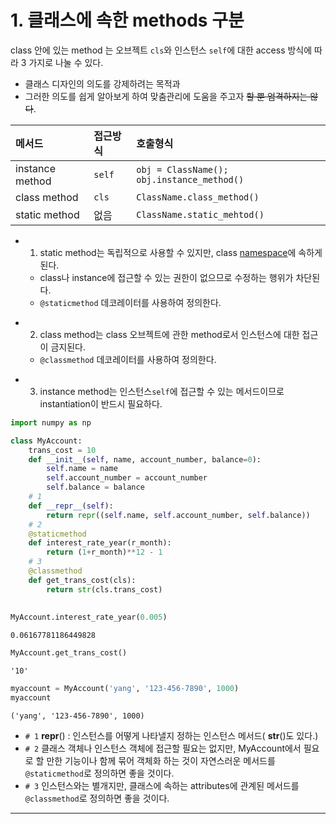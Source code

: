 # 1. 클래스에 속한 methods 구분

class 안에 있는 method 는 오브젝트 `cls`와 인스턴스 `self`에 대한 access 방식에 따라 3 가지로 나눌 수 있다.  
- 클래스 디자인의 의도를 강제하려는 목적과
- 그러한 의도를 쉽게 알아보게 하여 맞춤관리에 도움을 주고자 ~~할 뿐 엄격하지는 않다~~.

|메서드|접근방식|호출형식|
|:--|:--|:--|
|instance method|`self`|`obj = ClassName(); obj.instance_method()`|
|class method|`cls`| `ClassName.class_method()`|
|static method|없음 | `ClassName.static_mehtod()`|

- 1) static method는 독립적으로 사용할 수 있지만, class [namespace](./namespace.md)에 속하게 된다.
    - class나 instance에 접근할 수 있는 권한이 없으므로 수정하는 행위가 차단된다.
    - `@staticmethod` 데코레이터를 사용하여 정의한다.
+ 2) class method는 class 오브젝트에 관한 method로서 인스턴스에 대한 접근이 금지된다.
    - `@classmethod` 데코레이터를 사용하여  정의한다.
* 3) instance method는 인스턴스`self`에 접근할 수 있는 메서드이므로 instantiation이 반드시 필요하다.


```python
import numpy as np

class MyAccount:
    trans_cost = 10
    def __init__(self, name, account_number, balance=0):
        self.name = name
        self.account_number = account_number
        self.balance = balance
    # 1    
    def __repr__(self):
        return repr((self.name, self.account_number, self.balance))
    # 2
    @staticmethod    
    def interest_rate_year(r_month):
        return (1+r_month)**12 - 1
    # 3
    @classmethod
    def get_trans_cost(cls):
        return str(cls.trans_cost)
        
    
MyAccount.interest_rate_year(0.005)
```
    0.06167781186449828

```python
MyAccount.get_trans_cost()
```

    '10'


```python
myaccount = MyAccount('yang', '123-456-7890', 1000)
myaccount
```




    ('yang', '123-456-7890', 1000)



- `# 1` __repr__() : 인스턴스를 어떻게 나타낼지 정하는 인스턴스 메서드( __str__()도 있다.) 
- `# 2` 클래스 객체나 인스턴스 객체에 접근할 필요는 없지만, MyAccount에서 필요로 할 만한 기능이나 
    함께 묶어 객체화 하는 것이 자연스러운 메서드를 `@staticmethod`로 정의하면 좋을 것이다.
- `# 3` 인스턴스와는 별개지만, 클래스에 속하는 attributes에 관계된 메서드를 `@classmethod`로 
    정의하면 좋을 것이다.
    
---
